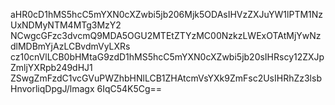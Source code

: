 
aHR0cD1hMS5hcC5mYXN0cXZwbi5jb206Mjk5ODAsIHVzZXJuYW1lPTM1NzUxNDMyNTM4MTg3MzY2
NCwgcGFzc3dvcmQ9MDA5OGU2MTEtZTYzMC00NzkzLWExOTAtMjYwNzdlMDBmYjAzLCBvdmVyLXRs
cz10cnVlLCB0bHMtaG9zdD1hMS5hcC5mYXN0cXZwbi5jb20sIHRscy12ZXJpZmljYXRpb249dHJ1
ZSwgZmFzdC1vcGVuPWZhbHNlLCB1ZHAtcmVsYXk9ZmFsc2UsIHRhZz3lsbHnvorliqDpgJ/lmagx
6IqC54K5Cg==

